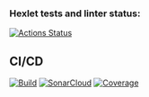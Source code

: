 ### Hexlet tests and linter status:

[![Actions Status](https://github.com/anisimV/java-project-71/actions/workflows/hexlet-check.yml/badge.svg)](https://github.com/anisimV/java-project-71/actions)

## CI/CD

[![Build](https://github.com/anisimV/java-project-71/actions/workflows/build.yml/badge.svg)](https://github.com/anisimV/java-project-71/actions/workflows/build.yml)
[![SonarCloud](https://sonarcloud.io/api/project_badges/measure?project=anisimV_java-project-71&metric=alert_status)](https://sonarcloud.io/dashboard?id=anisimV_java-project-71)
[![Coverage](https://sonarcloud.io/api/project_badges/measure?project=anisimV_java-project-71&metric=coverage)](https://sonarcloud.io/dashboard?id=anisimV_java-project-71)

